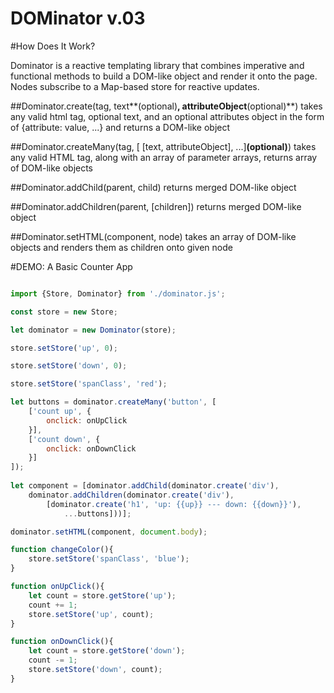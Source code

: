 # DOMinator v.03

#How Does It Work?

Dominator is a reactive templating library that combines imperative and functional methods to build a DOM-like object and render it onto the page. Nodes subscribe to a Map-based store for reactive updates.

##Dominator.create(tag, text**(optional)**, attributeObject**(optional)**)
takes any valid html tag, optional text, and an optional attributes object in the form of {attribute: value, ...} and returns a DOM-like object

##Dominator.createMany(tag, [ [text, attributeObject], ...]**(optional)**)
takes any valid HTML tag, along with an array of parameter arrays, returns array of DOM-like objects

##Dominator.addChild(parent, child)
returns merged DOM-like object

##Dominator.addChildren(parent, [children])
returns merged DOM-like object

##Dominator.setHTML(component, node)
takes an array of DOM-like objects and renders them as children onto given node


#DEMO: A Basic Counter App

```javascript

import {Store, Dominator} from './dominator.js';

const store = new Store;

let dominator = new Dominator(store);

store.setStore('up', 0);

store.setStore('down', 0);

store.setStore('spanClass', 'red');

let buttons = dominator.createMany('button', [
    ['count up', {
        onclick: onUpClick
    }],
    ['count down', {
        onclick: onDownClick
    }]
]);
        
let component = [dominator.addChild(dominator.create('div'), 
    dominator.addChildren(dominator.create('div'),
        [dominator.create('h1', 'up: {{up}} --- down: {{down}}'), 
            ...buttons]))];

dominator.setHTML(component, document.body);

function changeColor(){
    store.setStore('spanClass', 'blue');
}

function onUpClick(){
    let count = store.getStore('up');
    count += 1;
    store.setStore('up', count);
}

function onDownClick(){
    let count = store.getStore('down');
    count -= 1;
    store.setStore('down', count);
}

```
